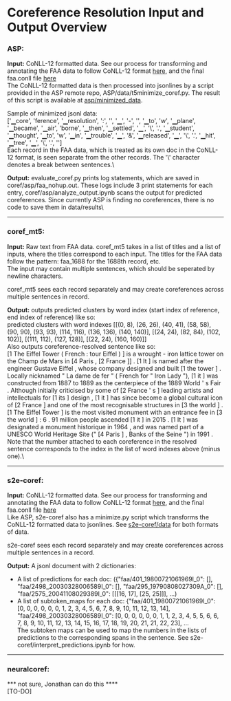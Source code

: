 # Coreference Resolution Input and Output Overview

### ASP:

**Input:** CoNLL-12 formatted data. See our process for transforming and annotating the FAA data to follow CoNLL-12 format [here](../data/conll_12_format_processing), and the final faa.conll file [here](../data/FAA_data/faa.conll)\
The CoNLL-12 formatted data is then processed into jsonlines by a script provided in the ASP remote repo, ASP/data/t5minimize_coref.py. The result of this script is available at [asp/minimized_data](asp/minimized_data).

Sample of minimized jsonl data: \
['▁core', 'ference', '▁resolution', ':', '<speaker>', '▁', '-', '</speaker>', '▁to', 'w', '▁plane', '▁became', '▁air', 'borne', '▁then', '▁settled', '▁', '\\', '.', '▁student', '▁thought', '▁to', 'w', '▁in', '▁trouble', '▁', '&', '▁released', '▁', '\\', '.', '▁hit', '▁tree', '▁', '\\', '.', '</s>']\
Each record in the FAA data, which is treated as its own doc in the CoNLL-12 format, is seen separate from the other records. The '\\' character denotes a break between sentences.\

**Output:** evaluate_coref.py prints log statements, which are saved in coref/asp/faa_nohup.out. These logs include 3 print statements for each entry, coref/asp/analyze_output.ipynb scans the output for predicted coreferences. Since currently ASP is finding no coreferences, there is no code to save them in data/results\

---

### coref_mt5:

**Input:** Raw text from FAA data. coref_mt5 takes in a list of titles and a list of inputs, where the titles correspond to each input. The titles for the FAA data follow the pattern: faa_1688 for the 1688th record, etc.\
The input may contain multiple sentences, which should be seperated by newline characters.

coref_mt5 sees each record separately and may create coreferences across multiple sentences in record.

**Output:** outputs predicted clusters by word index (start index of reference, end index of reference) like so:\
predicted clusters with word indexes [[(0, 8), (26, 26), (40, 41), (58, 58), (90, 90), (93, 93), (114, 116), (136, 136), (140, 140)], [(24, 24), (82, 84), (102, 102)], [(111, 112), (127, 128)], [(22, 24), (160, 160)]]\
Also outputs coreference-resolved sentence like so:\
[1 The Eiffel Tower ( French : tour Eiffel ) ] is a wrought - iron lattice tower on the Champ de Mars in [4 Paris , [2 France ]] . [1 It ] is named after the engineer Gustave Eiffel , whose company designed and built [1 the tower ] . Locally nicknamed " La dame de fer " ( French for " Iron Lady "), [1 it ] was constructed from 1887 to 1889 as the centerpiece of the 1889 World ' s Fair . Although initially criticised by some of [2 France ' s ] leading artists and intellectuals for [1 its ] design , [1 it ] has since become a global cultural icon of [2 France ] and one of the most recognisable structures in [3 the world ] . [1 The Eiffel Tower ] is the most visited monument with an entrance fee in [3 the world ] : 6 . 91 million people ascended [1 it ] in 2015 . [1 It ] was designated a monument historique in 1964 , and was named part of a UNESCO World Heritage Site (" [4 Paris ] , Banks of the Seine ") in 1991 .\
Note that the number attached to each coreference in the resolved sentence corresponds to the index in the list of word indexes above (minus one).\

---

### s2e-coref:

**Input:** CoNLL-12 formatted data. See our process for transforming and annotating the FAA data to follow CoNLL-12 format [here](../data/conll_12_format_processing), and the final faa.conll file [here](../data/FAA_data/faa.conll)\
Like ASP, s2e-coref also has a minimize.py script which transforms the CoNLL-12 formatted data to jsonlines. See [s2e-coref/data](s2e-coref/data) for both formats of data. 

s2e-coref sees each record separately and may create coreferences across multiple sentences in a record.

**Output:** A jsonl document with 2 dictionaries:
- A list of predictions for each doc: ({"faa/401_19800721061969I_0": [], "faa/2498_20030328006589I_0": [], "faa/295_19790808027309A_0": [], "faa/2575_20041108029389I_0": [[[16, 17], [25, 25]]], ...)
- A list of subtoken_maps for each doc: {"faa/401_19800721061969I_0": [0, 0, 0, 0, 0, 0, 1, 2, 3, 4, 5, 6, 7, 8, 9, 10, 11, 12, 13, 14], "faa/2498_20030328006589I_0": [0, 0, 0, 0, 0, 0, 1, 1, 2, 3, 4, 5, 5, 6, 6, 7, 8, 9, 10, 11, 12, 13, 14, 15, 16, 17, 18, 19, 20, 21, 21, 22, 23], ...\
The subtoken maps can be used to map the numbers in the lists of predictions to the corresponding spans in the sentence. See s2e-coref/interpret_predictions.ipynb for how.

---

### neuralcoref:

*** not sure, Jonathan can do this ****\
[TO-DO]

